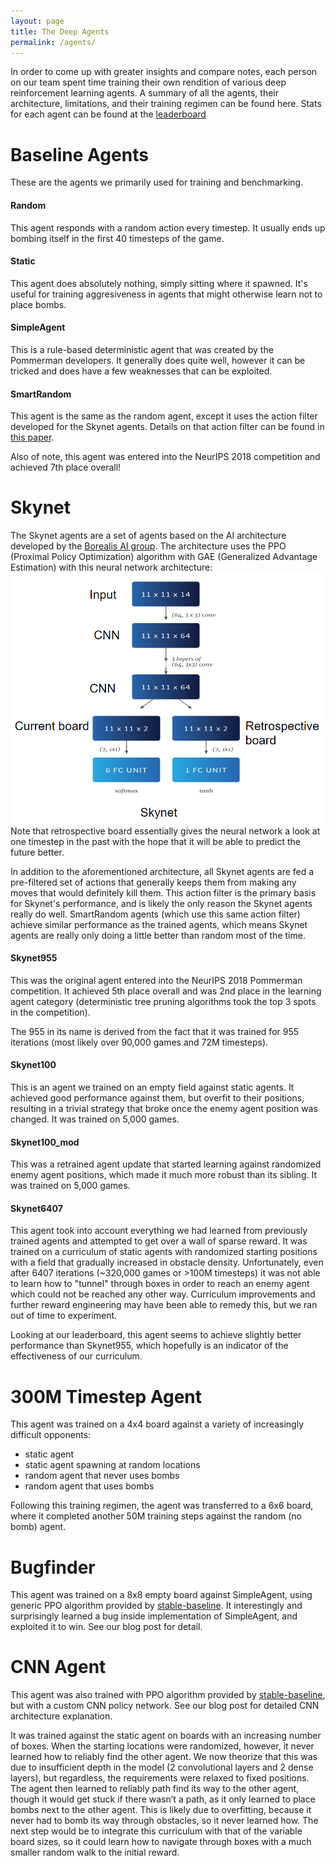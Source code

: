 ```yaml
---
layout: page
title: The Deep Agents
permalink: /agents/
---
```


In order to come up with greater insights and compare notes, each person on our team spent time training their own rendition of various deep reinforcement learning agents. A summary of all the agents, their architecture, limitations, and their training regimen can be found here. Stats for each agent can be found at the [leaderboard](/leaderboards/)

# Baseline Agents 

These are the agents we primarily used for training and benchmarking.

#### Random

This agent responds with a random action every timestep. It usually ends up bombing itself in the first 40 timesteps of the game.

#### Static

This agent does absolutely nothing, simply sitting where it spawned. It's useful for training aggresiveness in agents that might otherwise learn not to place bombs.

#### SimpleAgent

This is a rule-based deterministic agent that was created by the Pommerman developers. It generally does quite well, however it can be tricked and does have a few weaknesses that can be exploited.

#### SmartRandom

This agent is the same as the random agent, except it uses the action filter developed for the Skynet agents. Details on that action filter can be found in [this paper](https://arxiv.org/abs/1907.11788).

Also of note, this agent was entered into the NeurIPS 2018 competition and achieved 7th place overall!

# Skynet

The Skynet agents are a set of agents based on the AI architecture developed by the [Borealis AI group](https://www.borealisai.com/en/blog/pommerman-team-competition-or-how-we-learned-stop-worrying-and-love-battle/). The architecture uses the PPO (Proximal Policy Optimization) algorithm with GAE (Generalized Advantage Estimation) with this neural network architecture:
![Skynet Neural Net Architecture](/images/skynetArch.png)
Note that retrospective board essentially gives the neural network a look at one timestep in the past with the hope that it will be able to predict the future better.

In addition to the aforementioned architecture, all Skynet agents are fed a pre-filtered set of actions that generally keeps them from making any moves that would definitely kill them. This action filter is the primary basis for Skynet's performance, and is likely the only reason the Skynet agents really do well. SmartRandom agents (which use this same action filter) achieve similar performance as the trained agents, which means Skynet agents are really only doing a little better than random most of the time.

#### Skynet955

This was the original agent entered into the NeurIPS 2018 Pommerman competition. It achieved 5th place overall and was 2nd place in the learning agent category (deterministic tree pruning algorithms took the top 3 spots in the competition).

The 955 in its name is derived from the fact that it was trained for 955 iterations (most likely over 90,000 games and 72M timesteps).

#### Skynet100

This is an agent we trained on an empty field against static agents. It achieved good performance against them, but overfit to their positions, resulting in a trivial strategy that broke once the enemy agent position was changed. It was trained on 5,000 games.

#### Skynet100_mod

This was a retrained agent update that started learning against randomized enemy agent positions, which made it much more robust than its sibling. It was trained on 5,000 games.

#### Skynet6407

This agent took into account everything we had learned from previously trained agents and attempted to get over a wall of sparse reward. It was trained on a curriculum of static agents with randomized starting positions with a field that gradually increased in obstacle density. Unfortunately, even after 6407 iterations (~320,000 games or >100M timesteps) it was not able to learn how to "tunnel" through boxes in order to reach an enemy agent which could not be reached any other way. Curriculum improvements and further reward engineering may have been able to remedy this, but we ran out of time to experiment.

Looking at our leaderboard, this agent seems to achieve slightly better performance than Skynet955, which hopefully is an indicator of the effectiveness of our curriculum.



# 300M Timestep Agent
This agent was trained on a 4x4 board against a variety of increasingly difficult opponents: 
  - static agent
  - static agent spawning at random locations
  - random agent that never uses bombs
  - random agent that uses bombs
 
Following this training regimen, the agent was transferred to a 6x6 board, where it completed another 50M training steps against the random (no bomb) agent. 
# Bugfinder
This agent was trained on a 8x8 empty board against SimpleAgent, using generic PPO algorithm provided by [stable-baseline](https://stable-baselines.readthedocs.io/en/master/index.html). It interestingly and surprisingly learned a bug inside implementation of SimpleAgent, and exploited it to win. See our blog post for detail.

# CNN Agent
This agent was also trained with PPO algorithm provided by [stable-baseline](https://stable-baselines.readthedocs.io/en/master/index.html), but with a custom CNN policy network. See our blog post for detailed CNN architecture explanation.

It was trained against the static agent on boards with an increasing number of boxes. When the starting locations were randomized, however, it never learned how to reliably find the other agent. We now theorize that this was due to insufficient depth in the model (2 convolutional layers and 2 dense layers), but regardless, the requirements were relaxed to fixed positions. The agent then learned to reliably path find its way to the other agent, though it would get stuck if there wasn’t a path, as it only learned to place bombs next to the other agent. This is likely due to overfitting, because it never had to bomb its way through obstacles, so it never learned how. The next step would be to integrate this curriculum with that of the variable board sizes, so it could learn how to navigate through boxes with a much smaller random walk to the initial reward. 
